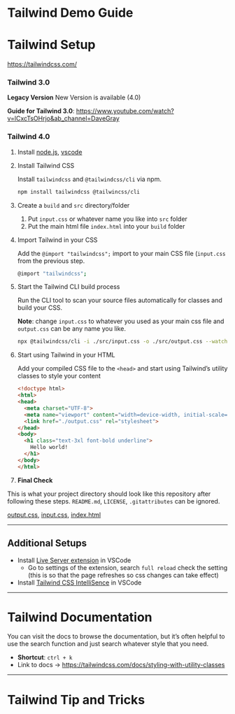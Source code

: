 # Tailwind Demo Guide
 
# Tailwind Setup

https://tailwindcss.com/

### Tailwind 3.0

**Legacy Version** New Version is available (4.0) 

**Guide for Tailwind 3.0**: https://www.youtube.com/watch?v=lCxcTsOHrjo&ab_channel=DaveGray

### Tailwind 4.0

1. Install [node.js](https://nodejs.org/en), [vscode](https://code.visualstudio.com/)
2. Install Tailwind CSS
    
    Install `tailwindcss` and `@tailwindcss/cli` via npm.
    
    ```bash
    npm install tailwindcss @tailwincss/cli
    ```
    
3. Create a `build` and `src` directory/folder
    1. Put `input.css` or whatever name you like into `src` folder
    2. Put the main html file `index.html` into your `build` folder
4. Import Tailwind in your CSS
    
    Add the `@import "tailwindcss";` import to your main CSS file (`input.css` from the previous step.
    
    ```bash
    @import "tailwindcss";
    ```
    
5. Start the Tailwind CLI build process
    
    Run the CLI tool to scan your source files automatically for classes and build your CSS. 
    
    **Note**: change `input.css` to whatever you used as your main css file and `output.css` can be any name you like.
    
    ```bash
    npx @tailwindcss/cli -i ./src/input.css -o ./src/output.css --watch
    ```
    
6. Start using Tailwind in your HTML
    
    Add your compiled CSS file to the `<head>` and start using Tailwind’s utility classes to style your content
    
    ```html
    <!doctype html>
    <html>
    <head>
      <meta charset="UTF-8">
      <meta name="viewport" content="width=device-width, initial-scale=1.0">
      <link href="./output.css" rel="stylesheet">
    </head>
    <body>
      <h1 class="text-3xl font-bold underline">
        Hello world!
      </h1>
    </body>
    </html>
    ```
    
7. **Final Check**

This is what your project directory should look like this repository after following these steps. `README.md`, `LICENSE`, `.gitattributes` can be ignored.

[output.css](src/output.css), [input.css](src/input.css), [index.html](build/index.html)

---

## Additional Setups

- Install [Live Server extension](https://marketplace.visualstudio.com/items?itemName=ritwickdey.LiveServer) in VSCode
    - Go to settings of the extension, search `full reload` check the setting (this is so that the page refreshes so css changes can take effect)
- Install [Tailwind CSS IntelliSence](https://marketplace.visualstudio.com/items?itemName=bradlc.vscode-tailwindcss) in VSCode

---

# Tailwind Documentation

You can visit the docs to browse the documentation, but it’s often helpful to use the search function and just search whatever style that you need. 

- **Shortcut**: `ctrl + k`
- Link to docs → https://tailwindcss.com/docs/styling-with-utility-classes
    

---

# Tailwind Tip and Tricks
